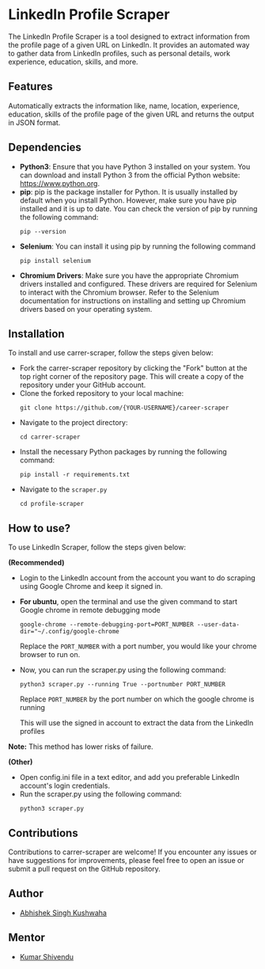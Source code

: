 
# LinkedIn Profile Scraper

The LinkedIn Profile Scraper is a tool designed to extract information from the profile page of a given URL on LinkedIn. It provides an automated way to gather data from LinkedIn profiles, such as personal details, work experience, education, skills, and more.

## Features

Automatically extracts the information like, name, location, experience, education, skills of the profile page of the given URL and returns the output in JSON format.

## Dependencies
- **Python3**: Ensure that you have Python 3 installed on your system. You can download and install Python 3 from the official Python website: https://www.python.org.
- **pip**: pip is the package installer for Python. It is usually installed by default when you install Python. However, make sure you have pip installed and it is up to date. You can check the version of pip by running the following command:
  ```
  pip --version
  ```
- **Selenium**: You can install it using pip by running the following command
  ```
  pip install selenium
  ```
- **Chromium Drivers**: Make sure you have the appropriate Chromium drivers installed and configured. These drivers are required for Selenium to interact with the Chromium browser. Refer to the Selenium documentation for instructions on installing and setting up Chromium drivers based on your operating system.


## Installation

To install and use carrer-scraper, follow the steps given below:
- Fork the carrer-scraper repository by clicking the "Fork" button at the top right corner of the repository page. This will create a copy of the repository under your GitHub account.
- Clone the forked repository to your local machine:
  ```
  git clone https://github.com/{YOUR-USERNAME}/career-scraper   
  ```
- Navigate to the project directory: 
  ```
  cd carrer-scraper
  ```
- Install the necessary Python packages by running the following command:
  ```
  pip install -r requirements.txt
  ```
- Navigate to the ``scraper.py``
  ```
  cd profile-scraper
  ```

## How to use?

To use LinkedIn Scraper, follow the steps given below:

**(Recommended)**

- Login to the LinkedIn account from the account you want to do scraping using Google Chrome and keep it signed in.
- **For ubuntu**, open the terminal and use the given command to start Google chrome in remote debugging mode
    ```
    google-chrome --remote-debugging-port=PORT_NUMBER --user-data-dir="~/.config/google-chrome
    ```
    Replace the ``PORT_NUMBER`` with a port number, you would like your chrome browser to run on.

- Now, you can run the scraper.py using the following command:
    ```
    python3 scraper.py --running True --portnumber PORT_NUMBER
    ```
    Replace ``PORT_NUMBER`` by the port number on which the google chrome is running

    This will use the signed in account to extract the data from the LinkedIn profiles

**Note:** This method has lower risks of failure.

**(Other)**
- Open config.ini file in a text editor, and add you preferable LinkedIn account's login credentials.
- Run the scraper.py using the following command:
    ```
    python3 scraper.py
    ```

## Contributions

Contributions to carrer-scraper are welcome! If you encounter any issues or have suggestions for improvements, please feel free to open an issue or submit a pull request on the GitHub repository.

## Author

- [Abhishek Singh Kushwaha](https://github.com/ASK-03)

## Mentor

- [Kumar Shivendu](https://github.com/KShivendu)